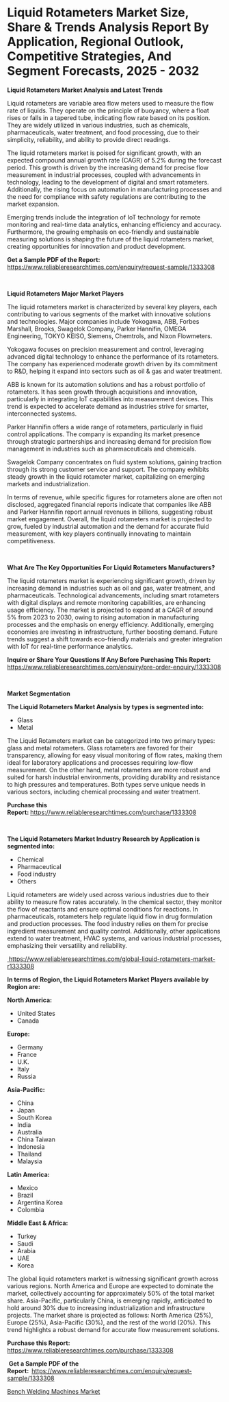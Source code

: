 <p><h1>Liquid Rotameters Market Size, Share & Trends Analysis Report By Application, Regional Outlook, Competitive Strategies, And Segment Forecasts, 2025 - 2032</h1></p><p><strong>Liquid Rotameters Market Analysis and Latest Trends</strong></p>
<p><p>Liquid rotameters are variable area flow meters used to measure the flow rate of liquids. They operate on the principle of buoyancy, where a float rises or falls in a tapered tube, indicating flow rate based on its position. They are widely utilized in various industries, such as chemicals, pharmaceuticals, water treatment, and food processing, due to their simplicity, reliability, and ability to provide direct readings.</p><p>The liquid rotameters market is poised for significant growth, with an expected compound annual growth rate (CAGR) of 5.2% during the forecast period. This growth is driven by the increasing demand for precise flow measurement in industrial processes, coupled with advancements in technology, leading to the development of digital and smart rotameters. Additionally, the rising focus on automation in manufacturing processes and the need for compliance with safety regulations are contributing to the market expansion. </p><p>Emerging trends include the integration of IoT technology for remote monitoring and real-time data analytics, enhancing efficiency and accuracy. Furthermore, the growing emphasis on eco-friendly and sustainable measuring solutions is shaping the future of the liquid rotameters market, creating opportunities for innovation and product development.</p></p>
<p><strong>Get a Sample PDF of the Report:&nbsp;</strong> <a href="https://www.reliableresearchtimes.com/enquiry/request-sample/1333308?utm_campaign=2609&utm_medium=2&utm_source=Github&utm_content=ia&utm_term=24032025&utm_id=liquid-rotameters">https://www.reliableresearchtimes.com/enquiry/request-sample/1333308</a></p>
<p>&nbsp;</p>
<p><strong>Liquid Rotameters Major Market Players</strong></p>
<p><p>The liquid rotameters market is characterized by several key players, each contributing to various segments of the market with innovative solutions and technologies. Major companies include Yokogawa, ABB, Forbes Marshall, Brooks, Swagelok Company, Parker Hannifin, OMEGA Engineering, TOKYO KEISO, Siemens, Chemtrols, and Nixon Flowmeters.</p><p>Yokogawa focuses on precision measurement and control, leveraging advanced digital technology to enhance the performance of its rotameters. The company has experienced moderate growth driven by its commitment to R&D, helping it expand into sectors such as oil & gas and water treatment.</p><p>ABB is known for its automation solutions and has a robust portfolio of rotameters. It has seen growth through acquisitions and innovation, particularly in integrating IoT capabilities into measurement devices. This trend is expected to accelerate demand as industries strive for smarter, interconnected systems.</p><p>Parker Hannifin offers a wide range of rotameters, particularly in fluid control applications. The company is expanding its market presence through strategic partnerships and increasing demand for precision flow management in industries such as pharmaceuticals and chemicals.</p><p>Swagelok Company concentrates on fluid system solutions, gaining traction through its strong customer service and support. The company exhibits steady growth in the liquid rotameter market, capitalizing on emerging markets and industrialization.</p><p>In terms of revenue, while specific figures for rotameters alone are often not disclosed, aggregated financial reports indicate that companies like ABB and Parker Hannifin report annual revenues in billions, suggesting robust market engagement. Overall, the liquid rotameters market is projected to grow, fueled by industrial automation and the demand for accurate fluid measurement, with key players continually innovating to maintain competitiveness.</p></p>
<p>&nbsp;</p>
<p><strong>What Are The Key Opportunities For Liquid Rotameters Manufacturers?</strong></p>
<p><p>The liquid rotameters market is experiencing significant growth, driven by increasing demand in industries such as oil and gas, water treatment, and pharmaceuticals. Technological advancements, including smart rotameters with digital displays and remote monitoring capabilities, are enhancing usage efficiency. The market is projected to expand at a CAGR of around 5% from 2023 to 2030, owing to rising automation in manufacturing processes and the emphasis on energy efficiency. Additionally, emerging economies are investing in infrastructure, further boosting demand. Future trends suggest a shift towards eco-friendly materials and greater integration with IoT for real-time performance analytics.</p></p>
<p><strong>Inquire or Share Your Questions If Any Before Purchasing This Report:</strong> <a href="https://www.reliableresearchtimes.com/enquiry/pre-order-enquiry/1333308?utm_campaign=2609&utm_medium=2&utm_source=Github&utm_content=ia&utm_term=24032025&utm_id=liquid-rotameters">https://www.reliableresearchtimes.com/enquiry/pre-order-enquiry/1333308</a></p>
<p>&nbsp;</p>
<p><strong>Market Segmentation</strong></p>
<p><strong>The Liquid Rotameters Market Analysis by types is segmented into:</strong></p>
<p><ul><li>Glass</li><li>Metal</li></ul></p>
<p><p>The Liquid Rotameters market can be categorized into two primary types: glass and metal rotameters. Glass rotameters are favored for their transparency, allowing for easy visual monitoring of flow rates, making them ideal for laboratory applications and processes requiring low-flow measurement. On the other hand, metal rotameters are more robust and suited for harsh industrial environments, providing durability and resistance to high pressures and temperatures. Both types serve unique needs in various sectors, including chemical processing and water treatment.</p></p>
<p><strong>Purchase this Report:&nbsp;</strong><a href="https://www.reliableresearchtimes.com/purchase/1333308?utm_campaign=2609&utm_medium=2&utm_source=Github&utm_content=ia&utm_term=24032025&utm_id=liquid-rotameters">https://www.reliableresearchtimes.com/purchase/1333308</a></p>
<p>&nbsp;</p>
<p><strong>The Liquid Rotameters Market Industry Research by Application is segmented into:</strong></p>
<p><ul><li>Chemical</li><li>Pharmaceutical</li><li>Food industry</li><li>Others</li></ul></p>
<p><p>Liquid rotameters are widely used across various industries due to their ability to measure flow rates accurately. In the chemical sector, they monitor the flow of reactants and ensure optimal conditions for reactions. In pharmaceuticals, rotameters help regulate liquid flow in drug formulation and production processes. The food industry relies on them for precise ingredient measurement and quality control. Additionally, other applications extend to water treatment, HVAC systems, and various industrial processes, emphasizing their versatility and reliability.</p></p>
<p><a href="https://www.reliableresearchtimes.com/global-liquid-rotameters-market-r1333308?utm_campaign=2609&utm_medium=2&utm_source=Github&utm_content=ia&utm_term=24032025&utm_id=liquid-rotameters">&nbsp;https://www.reliableresearchtimes.com/global-liquid-rotameters-market-r1333308</a></p>
<p><strong>In terms of Region, the Liquid Rotameters Market Players available by Region are:</strong></p>
<p>
    <p> <strong> North America: </strong>
        <ul>
            <li>United States</li>
            <li>Canada</li>
        </ul>
        </p> 
    <p> <strong> Europe: </strong>
        <ul>
            <li>Germany</li>
            <li>France</li>
            <li>U.K.</li>
            <li>Italy</li>
            <li>Russia</li>
        </ul>
        </p> 
    <p> <strong> Asia-Pacific: </strong>
        <ul>
            <li>China</li>
            <li>Japan</li>
            <li>South Korea</li>
            <li>India</li>
            <li>Australia</li>
            <li>China Taiwan</li>
            <li>Indonesia</li>
            <li>Thailand</li>
            <li>Malaysia</li>
        </ul>
        </p> 
    <p> <strong> Latin America: </strong>
        <ul>
            <li>Mexico</li>
            <li>Brazil</li>
            <li>Argentina Korea</li>
            <li>Colombia</li>
        </ul>
        </p> 
    <p> <strong> Middle East & Africa: </strong>
        <ul>
            <li>Turkey</li>
            <li>Saudi</li>
            <li>Arabia</li>
            <li>UAE</li>
            <li>Korea</li>
        </ul>
    </p>
    </p>
<p><p>The global liquid rotameters market is witnessing significant growth across various regions. North America and Europe are expected to dominate the market, collectively accounting for approximately 50% of the total market share. Asia-Pacific, particularly China, is emerging rapidly, anticipated to hold around 30% due to increasing industrialization and infrastructure projects. The market share is projected as follows: North America (25%), Europe (25%), Asia-Pacific (30%), and the rest of the world (20%). This trend highlights a robust demand for accurate flow measurement solutions.</p></p>
<p><strong>Purchase this Report: </strong><a href="https://www.reliableresearchtimes.com/purchase/1333308?utm_campaign=2609&utm_medium=2&utm_source=Github&utm_content=ia&utm_term=24032025&utm_id=liquid-rotameters">https://www.reliableresearchtimes.com/purchase/1333308</a></p>
<p>&nbsp;<strong>Get a Sample PDF of the Report:&nbsp;&nbsp;</strong><a href="https://www.reliableresearchtimes.com/enquiry/request-sample/1333308?utm_campaign=2609&utm_medium=2&utm_source=Github&utm_content=ia&utm_term=24032025&utm_id=liquid-rotameters">https://www.reliableresearchtimes.com/enquiry/request-sample/1333308</a></p>
<p><strong></strong></p>
<p><p><a href="https://github.com/lisaeichler20775/Market-Research-Report-List-1/blob/main/bench-welding-machines-market.md?utm_campaign=2609&utm_medium=2&utm_source=Github&utm_content=ia&utm_term=24032025&utm_id=liquid-rotameters">Bench Welding Machines Market</a></p></p>